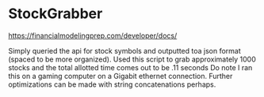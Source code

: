 # StockGrabber
https://financialmodelingprep.com/developer/docs/

Simply queried the api for stock symbols and outputted toa json format (spaced to be more organized).
Used this script to grab approximately 1000 stocks and the total allotted time comes out to be .11 seconds
Do note I ran this on a gaming computer on a Gigabit ethernet connection. Further optimizations can be made with
string concatenations perhaps.

